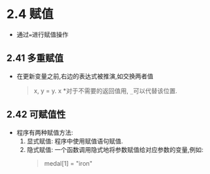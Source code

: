 # 2.4 赋值

* 通过`=`进行赋值操作
  
## 2.41 多重赋值

* 在更新变量之前,右边的表达式被推演,如交换两者值
  >x, y = y. x
*对于不需要的返回值用, `_`可以代替该位置.

## 2.42 可赋值性

* 程序有两种赋值方法:  
  1. 显式赋值: 程序中使用赋值语句赋值.  
  2. 隐式赋值: 一个函数调用隐式地将参数赋值给对应参数的变量,例如:
     > medal[1] = "iron"